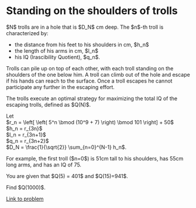 # Standing on the shoulders of trolls

<p>
$N$ trolls are in a hole that is $D_N$ cm deep. The $n$-th troll is characterized by:
</p>
<ul><li>the distance from his feet to his shoulders in cm, $h_n$</li>
<li>the length of his arms in cm, $l_n$</li>
<li>his IQ (Irascibility Quotient), $q_n$.</li>
</ul><p>
Trolls can pile up on top of each other, with each troll standing on the shoulders of the one below him. A troll can climb out of the hole and escape if his hands can reach to the surface. Once a troll escapes he cannot participate any further in the escaping effort.
</p>
<p>
The trolls execute an optimal strategy for maximizing the total IQ of the escaping trolls, defined as $Q(N)$.
</p>
<p>
Let<br />
$r_n = \left[ \left( 5^n \bmod (10^9 + 7) \right) \bmod 101 \right] + 50$
<br />
$h_n = r_{3n}$
<br />
$l_n = r_{3n+1}$
<br />
$q_n = r_{3n+2}$
<br />
$D_N = \frac{1}{\sqrt{2}} \sum_{n=0}^{N-1} h_n$.
</p>
<p>
For example, the first troll ($n=0$) is 51cm tall to his shoulders, has 55cm long arms, and has an IQ of 75.
</p>
<p>
You are given that $Q(5) = 401$ and $Q(15)=941$.
</p>
<p>
Find $Q(1000)$.</p>

[Link to problem](https://projecteuler.net/problem=732)
